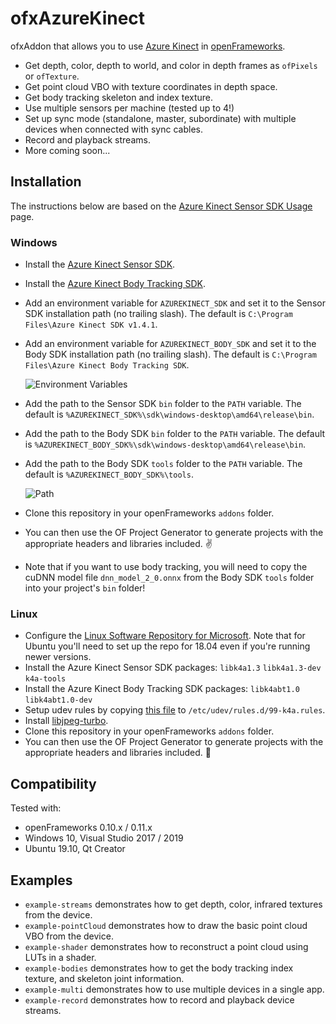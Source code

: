 # ofxAzureKinect

ofxAddon that allows you to use [Azure Kinect](https://azure.microsoft.com/en-us/services/kinect-dk/) in [openFrameworks](https://github.com/openframeworks/openFrameworks).

* Get depth, color, depth to world, and color in depth frames as `ofPixels` or `ofTexture`.
* Get point cloud VBO with texture coordinates in depth space.
* Get body tracking skeleton and index texture.
* Use multiple sensors per machine (tested up to 4!)
* Set up sync mode (standalone, master, subordinate) with multiple devices when connected with sync cables.
* Record and playback streams.
* More coming soon...

## Installation

The instructions below are based on the [Azure Kinect Sensor SDK Usage](https://github.com/microsoft/Azure-Kinect-Sensor-SDK/blob/develop/docs/usage.md) page.

### Windows

* Install the [Azure Kinect Sensor SDK](https://docs.microsoft.com/en-us/azure/Kinect-dk/sensor-sdk-download).
* Install the [Azure Kinect Body Tracking SDK](https://docs.microsoft.com/en-us/azure/Kinect-dk/body-sdk-download).
* Add an environment variable for `AZUREKINECT_SDK` and set it to the Sensor SDK installation path (no trailing slash). The default is `C:\Program Files\Azure Kinect SDK v1.4.1`.
* Add an environment variable for `AZUREKINECT_BODY_SDK` and set it to the Body SDK installation path (no trailing slash). The default is `C:\Program Files\Azure Kinect Body Tracking SDK`.

	![Environment Variables](Install-EnvVars.png)

* Add the path to the Sensor SDK `bin` folder to the `PATH` variable. The default is `%AZUREKINECT_SDK%\sdk\windows-desktop\amd64\release\bin`.
* Add the path to the Body SDK `bin` folder to the `PATH` variable. The default is `%AZUREKINECT_BODY_SDK%\sdk\windows-desktop\amd64\release\bin`.
* Add the path to the Body SDK `tools` folder to the `PATH` variable. The default is `%AZUREKINECT_BODY_SDK%\tools`.

	![Path](Install-Path.png)

* Clone this repository in your openFrameworks `addons` folder.
* You can then use the OF Project Generator to generate projects with the appropriate headers and libraries included. ✌️
* Note that if you want to use body tracking, you will need to copy the cuDNN model file `dnn_model_2_0.onnx` from the Body SDK `tools` folder into your project's `bin` folder!

### Linux

* Configure the [Linux Software Repository for Microsoft](https://docs.microsoft.com/en-us/windows-server/administration/linux-package-repository-for-microsoft-software). Note that for Ubuntu you'll need to set up the repo for 18.04 even if you're running newer versions.
* Install the Azure Kinect Sensor SDK packages: `libk4a1.3` `libk4a1.3-dev` `k4a-tools`
* Install the Azure Kinect Body Tracking SDK packages: `libk4abt1.0` `libk4abt1.0-dev`
* Setup udev rules by copying [this file](https://github.com/microsoft/Azure-Kinect-Sensor-SDK/blob/develop/scripts/99-k4a.rules) to `/etc/udev/rules.d/99-k4a.rules`.
* Install [libjpeg-turbo](https://sourceforge.net/projects/libjpeg-turbo/).
* Clone this repository in your openFrameworks `addons` folder.
* You can then use the OF Project Generator to generate projects with the appropriate headers and libraries included. 
🐣

## Compatibility

Tested with: 
* openFrameworks 0.10.x / 0.11.x
* Windows 10, Visual Studio 2017 / 2019
* Ubuntu 19.10, Qt Creator

## Examples

* `example-streams` demonstrates how to get depth, color, infrared textures from the device.
* `example-pointCloud` demonstrates how to draw the basic point cloud VBO from the device.
* `example-shader` demonstrates how to reconstruct a point cloud using LUTs in a shader.
* `example-bodies` demonstrates how to get the body tracking index texture, and skeleton joint information.
* `example-multi` demonstrates how to use multiple devices in a single app.
* `example-record` demonstrates how to record and playback device streams.